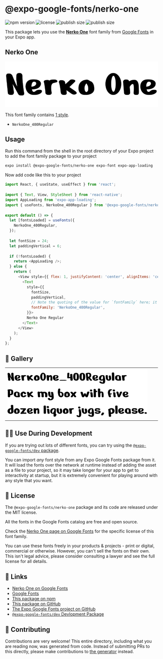 # @expo-google-fonts/nerko-one

![npm version](https://flat.badgen.net/npm/v/@expo-google-fonts/nerko-one)
![license](https://flat.badgen.net/github/license/expo/google-fonts)
![publish size](https://flat.badgen.net/packagephobia/install/@expo-google-fonts/nerko-one)
![publish size](https://flat.badgen.net/packagephobia/publish/@expo-google-fonts/nerko-one)

This package lets you use the [**Nerko One**](https://fonts.google.com/specimen/Nerko+One) font family from [Google Fonts](https://fonts.google.com/) in your Expo app.

## Nerko One

![Nerko One](./font-family.png)

This font family contains [1 style](#-gallery).

- `NerkoOne_400Regular`

## Usage

Run this command from the shell in the root directory of your Expo project to add the font family package to your project
```sh
expo install @expo-google-fonts/nerko-one expo-font expo-app-loading
```

Now add code like this to your project
```js
import React, { useState, useEffect } from 'react';

import { Text, View, StyleSheet } from 'react-native';
import AppLoading from 'expo-app-loading';
import { useFonts, NerkoOne_400Regular } from '@expo-google-fonts/nerko-one';

export default () => {
  let [fontsLoaded] = useFonts({
    NerkoOne_400Regular,
  });

  let fontSize = 24;
  let paddingVertical = 6;

  if (!fontsLoaded) {
    return <AppLoading />;
  } else {
    return (
      <View style={{ flex: 1, justifyContent: 'center', alignItems: 'center' }}>
        <Text
          style={{
            fontSize,
            paddingVertical,
            // Note the quoting of the value for `fontFamily` here; it expects a string!
            fontFamily: 'NerkoOne_400Regular',
          }}>
          Nerko One Regular
        </Text>
      </View>
    );
  }
};

```

## 🔡 Gallery


||||
|-|-|-|
|![NerkoOne_400Regular](./NerkoOne_400Regular.ttf.png)||||


## 👩‍💻 Use During Development

If you are trying out lots of different fonts, you can try using the [`@expo-google-fonts/dev` package](https://github.com/expo/google-fonts/tree/master/font-packages/dev#readme).

You can import *any* font style from any Expo Google Fonts package from it. It will load the fonts
over the network at runtime instead of adding the asset as a file to your project, so it may take longer
for your app to get to interactivity at startup, but it is extremely convenient
for playing around with any style that you want.

## 📖 License

The `@expo-google-fonts/nerko-one` package and its code are released under the MIT license.

All the fonts in the Google Fonts catalog are free and open source.

Check the [Nerko One page on Google Fonts](https://fonts.google.com/specimen/Nerko+One) for the specific license of this font family.

You can use these fonts freely in your products & projects - print or digital, commercial or otherwise. However, you can't sell the fonts on their own. This isn't legal advice, please consider consulting a lawyer and see the full license for all details.

## 🔗 Links

- [Nerko One on Google Fonts](https://fonts.google.com/specimen/Nerko+One)
- [Google Fonts](https://fonts.google.com/)
- [This package on npm](https://www.npmjs.com/package/@expo-google-fonts/nerko-one)
- [This package on GitHub](https://github.com/expo/google-fonts/tree/master/font-packages/nerko-one)
- [The Expo Google Fonts project on GitHub](https://github.com/expo/google-fonts)
- [`@expo-google-fonts/dev` Devlopment Package](https://github.com/expo/google-fonts/tree/master/font-packages/dev)

## 🤝 Contributing

Contributions are very welcome! This entire directory, including what you are reading now, was generated from code. Instead of submitting PRs to this directly, please make contributions to [the generator](https://github.com/expo/google-fonts/tree/master/packages/generator) instead.
